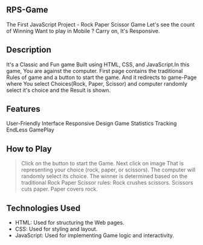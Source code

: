 ## RPS-Game
The First JavaScript Project - Rock Paper Scissor Game 
Let's see the count of Winning
Want to play in Mobile ? Carry on, It's Responsive.

## Description
It's a Classic and Fun game Built using HTML, CSS, and JavaScript.In this game, You are against the computer. First page contains the traditional Rules of game and a button to start the game.
And it redirects to game-Page where You select Choices(Rock, Paper, Scissor) and computer randomly select it's choice and the Result is shown.

## Features 
User-Friendly Interface 
Responsive Design
Game Statistics Tracking
EndLess GamePlay

## How to Play
> Click on the button to start the Game.
> Next click on image That is representing your choice (rock, paper, or scissors).
> The computer will randomly select its choice. 
> The winner is determined based on the traditional Rock Paper Scissor rules:
> Rock crushes scissors.
> Scissors cuts paper. 
> Paper covers rock.

## Technologies Used
- HTML: Used for structuring the Web pages. 
- CSS: Used for styling and layout. 
- JavaScript: Used for implementing Game logic and interactivity.

